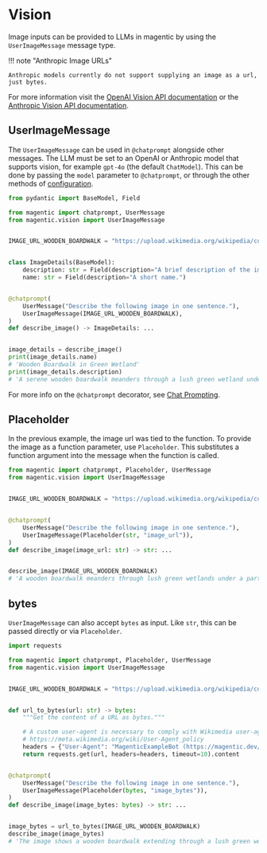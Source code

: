 # Vision

Image inputs can be provided to LLMs in magentic by using the `UserImageMessage` message type.

!!! note "Anthropic Image URLs"

    Anthropic models currently do not support supplying an image as a url, just bytes.

For more information visit the [OpenAI Vision API documentation](https://platform.openai.com/docs/guides/vision) or the [Anthropic Vision API documentation](https://docs.anthropic.com/en/docs/build-with-claude/vision#example-multiple-images).

## UserImageMessage

The `UserImageMessage` can be used in `@chatprompt` alongside other messages. The LLM must be set to an OpenAI or Anthropic model that supports vision, for example `gpt-4o` (the default `ChatModel`). This can be done by passing the `model` parameter to `@chatprompt`, or through the other methods of [configuration](configuration.md).

```python
from pydantic import BaseModel, Field

from magentic import chatprompt, UserMessage
from magentic.vision import UserImageMessage


IMAGE_URL_WOODEN_BOARDWALK = "https://upload.wikimedia.org/wikipedia/commons/thumb/d/dd/Gfp-wisconsin-madison-the-nature-boardwalk.jpg/2560px-Gfp-wisconsin-madison-the-nature-boardwalk.jpg"


class ImageDetails(BaseModel):
    description: str = Field(description="A brief description of the image.")
    name: str = Field(description="A short name.")


@chatprompt(
    UserMessage("Describe the following image in one sentence."),
    UserImageMessage(IMAGE_URL_WOODEN_BOARDWALK),
)
def describe_image() -> ImageDetails: ...


image_details = describe_image()
print(image_details.name)
# 'Wooden Boardwalk in Green Wetland'
print(image_details.description)
# 'A serene wooden boardwalk meanders through a lush green wetland under a blue sky dotted with clouds.'
```

For more info on the `@chatprompt` decorator, see [Chat Prompting](chat-prompting.md).

## Placeholder

In the previous example, the image url was tied to the function. To provide the image as a function parameter, use `Placeholder`. This substitutes a function argument into the message when the function is called.

```python hl_lines="10"
from magentic import chatprompt, Placeholder, UserMessage
from magentic.vision import UserImageMessage


IMAGE_URL_WOODEN_BOARDWALK = "https://upload.wikimedia.org/wikipedia/commons/thumb/d/dd/Gfp-wisconsin-madison-the-nature-boardwalk.jpg/2560px-Gfp-wisconsin-madison-the-nature-boardwalk.jpg"


@chatprompt(
    UserMessage("Describe the following image in one sentence."),
    UserImageMessage(Placeholder(str, "image_url")),
)
def describe_image(image_url: str) -> str: ...


describe_image(IMAGE_URL_WOODEN_BOARDWALK)
# 'A wooden boardwalk meanders through lush green wetlands under a partly cloudy blue sky.'
```

## bytes

`UserImageMessage` can also accept `bytes` as input. Like `str`, this can be passed directly or via `Placeholder`.

```python
import requests

from magentic import chatprompt, Placeholder, UserMessage
from magentic.vision import UserImageMessage


IMAGE_URL_WOODEN_BOARDWALK = "https://upload.wikimedia.org/wikipedia/commons/thumb/d/dd/Gfp-wisconsin-madison-the-nature-boardwalk.jpg/2560px-Gfp-wisconsin-madison-the-nature-boardwalk.jpg"


def url_to_bytes(url: str) -> bytes:
    """Get the content of a URL as bytes."""

    # A custom user-agent is necessary to comply with Wikimedia user-agent policy
    # https://meta.wikimedia.org/wiki/User-Agent_policy
    headers = {"User-Agent": "MagenticExampleBot (https://magentic.dev/)"}
    return requests.get(url, headers=headers, timeout=10).content


@chatprompt(
    UserMessage("Describe the following image in one sentence."),
    UserImageMessage(Placeholder(bytes, "image_bytes")),
)
def describe_image(image_bytes: bytes) -> str: ...


image_bytes = url_to_bytes(IMAGE_URL_WOODEN_BOARDWALK)
describe_image(image_bytes)
# 'The image shows a wooden boardwalk extending through a lush green wetland with a backdrop of blue skies and scattered clouds.'
```
